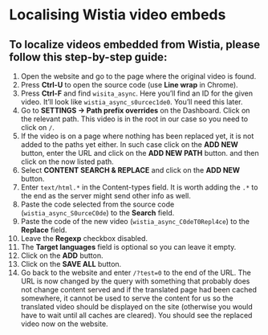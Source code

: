 # Localising Wistia video embeds

## To localize videos embedded from Wistia, please follow this step-by-step guide:

1.	Open the website and go to the page where the original video is found.
2.	Press **Ctrl-U** to open the source code (use **Line wrap** in Chrome).
3.	Press **Ctrl-F** and find `wisita_async`. Here you’ll find an ID for the given video. It’ll look like `wistia_async_s0urcec1de0`. You’ll need this later.
4.	Go to **SETTINGS -> Path prefix overrides** on the Dashboard. Click on the relevant path. This video is in the root in our case so you need to click on `/`.
5.	If the video is on a page where nothing has been replaced yet, it is not added to the paths yet either. In such case click on the **ADD NEW** button, enter the URL and click on the **ADD NEW PATH** button. and then click on the now listed path.
6.	Select **CONTENT SEARCH & REPLACE** and click on the **ADD NEW** button.
7.	Enter `text/html.*` in the Content-types field. It is worth adding the `.*` to the end as the server might send other info as well.
8.	Paste the code selected from the source code (`wistia_async_S0urceC0de`) to the **Search** field.
9.	Paste the code of the new video (`wistia_async_C0deT0Repl4ce`) to the **Replace** field.
10.	Leave the **Regexp** checkbox disabled.
11.	The **Target languages** field is optional so you can leave it empty.
12.	Click on the **ADD** button.
13.	Click on the **SAVE ALL** button.
14.	Go back to the website and enter `/?test=0` to the end of the URL. The URL is now changed by the query with something that probably does not change content served and if the translated page had been cached somewhere, it cannot be used to serve the content for us so the translated video should be displayed on the site (otherwise you would have to wait until all caches are cleared). You should see the replaced video now on the website.